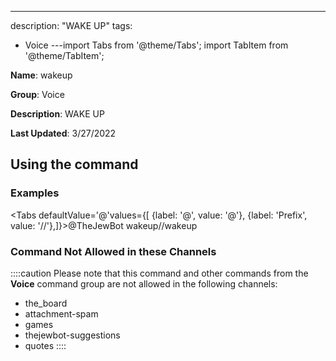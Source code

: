 ---
description: "WAKE UP"
tags:
  - Voice
---import Tabs from '@theme/Tabs';
import TabItem from '@theme/TabItem';

**Name**: wakeup

**Group**: Voice

**Description**: WAKE UP

**Last Updated**: 3/27/2022

## Using the command

### Examples
<Tabs defaultValue='@'values={[ {label: '@', value: '@'}, {label: 'Prefix', value: '//'},]}><TabItem value='@'>@TheJewBot wakeup</TabItem><TabItem value='//'>//wakeup</TabItem></Tabs>

### Command Not Allowed in these Channels
::::caution Please note that this command and other commands from the **Voice** command group are not allowed in the following channels:
- the_board
- attachment-spam
- games
- thejewbot-suggestions
- quotes
::::